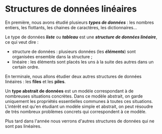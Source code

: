 # Structures de données linéaires

En première, nous avons étudié plusieurs ***types de données*** : les nombres entiers, les flottants,  les chaines de caractères, les dictionnaires...

Le type de données ***liste*** ou ***tableau*** est une ***structure de données linéaire***, ce qui veut dire :

- structure de données : plusieurs données (les ***éléments***) sont organisées ensemble dans la structure ;
- linéaire : les éléments sont placés les uns à la suite des autres dans un certain ordre.

En terminale, nous allons étudier deux autres structures de données linéaires : les **files** et les **piles**.

Un **type abstrait de données** est un modèle correspondant à de nombreuses situations concrètes. Dans ce modèle abstrait, on garde uniquement les propriétés essentielles communes à toutes ces situations. L'intérêt est qu'en étudiant un modèle simple et abstrait, on peut résoudre de très nombreux problèmes concrets qui correspondent à ce modèle.

Plus tard dans l'année nous verrons d'autres structures de données qui ne sont pas linéaires.

